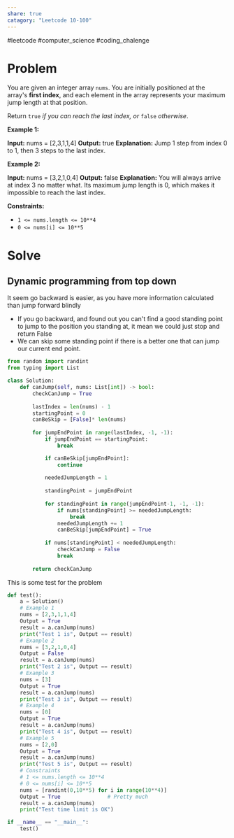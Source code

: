```yaml
---
share: true
catagory: "Leetcode 10-100"
---
```

#leetcode #computer_science #coding_chalenge

# Problem

You are given an integer array `nums`. You are initially positioned at the array's **first index**, and each element in the array represents your maximum jump length at that position.

Return `true` _if you can reach the last index, or_ `false` _otherwise_.

**Example 1:**

**Input:** nums = [2,3,1,1,4]
**Output:** true
**Explanation:** Jump 1 step from index 0 to 1, then 3 steps to the last index.

**Example 2:**

**Input:** nums = [3,2,1,0,4]
**Output:** false
**Explanation:** You will always arrive at index 3 no matter what. Its maximum jump length is 0, which makes it impossible to reach the last index.

**Constraints:**

- `1 <= nums.length <= 10**4`
- `0 <= nums[i] <= 10**5`
# Solve

## Dynamic programming from top down

It seem go backward is easier, as you have more information calculated than jump forward blindly
- If you go backward, and found out you can't find a good standing point to jump to the position you standing at, it mean we could just stop and return False 
- We can skip some standing point if there is a better one that can jump our current end point.

```python
from random import randint
from typing import List

class Solution:
    def canJump(self, nums: List[int]) -> bool:
        checkCanJump = True
        
        lastIndex = len(nums) - 1
        startingPoint = 0
        canBeSkip = [False]* len(nums)
        
        for jumpEndPoint in range(lastIndex, -1, -1):
            if jumpEndPoint == startingPoint:
                break

            if canBeSkip[jumpEndPoint]:
                continue
                
            neededJumpLength = 1
            
            standingPoint = jumpEndPoint
            
            for standingPoint in range(jumpEndPoint-1, -1, -1):
                if nums[standingPoint] >= neededJumpLength:
                    break
                neededJumpLength += 1
                canBeSkip[jumpEndPoint] = True
                
            if nums[standingPoint] < neededJumpLength:
                checkCanJump = False
                break
        
        return checkCanJump 
```


This is some test for the problem
```python    
def test():
    a = Solution()
    # Example 1
    nums = [2,3,1,1,4]
    Output = True
    result = a.canJump(nums)
    print("Test 1 is", Output == result)
    # Example 2
    nums = [3,2,1,0,4]
    Output = False
    result = a.canJump(nums)
    print("Test 2 is", Output == result)
    # Example 3
    nums = [3]
    Output = True
    result = a.canJump(nums)
    print("Test 3 is", Output == result)
    # Example 4
    nums = [0]
    Output = True
    result = a.canJump(nums)
    print("Test 4 is", Output == result)
    # Example 5
    nums = [2,0]
    Output = True
    result = a.canJump(nums)
    print("Test 5 is", Output == result)
    # Constraints
    # 1 <= nums.length <= 10**4
    # 0 <= nums[i] <= 10**5
    nums = [randint(0,10**5) for i in range(10**4)]
    Output = True               # Pretty much
    result = a.canJump(nums)
    print("Test time limit is OK")

if __name__ == "__main__":
    test()
```